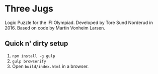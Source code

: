 # Three Jugs

Logic Puzzle for the IFI Olympiad. Developed by Tore Sund Norderud
in 2016. Based on code by Martin Vonheim Larsen.

## Quick n' dirty setup

1. `npm install -g gulp`
2. `gulp browserify`
3. Open `build/index.html` in a browser.

